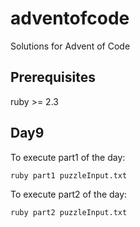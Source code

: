 # adventofcode
Solutions for Advent of Code

## Prerequisites

ruby >= 2.3

## Day9

To execute part1 of the day:

```
ruby part1 puzzleInput.txt
```

To execute part2 of the day:

```
ruby part2 puzzleInput.txt
```
